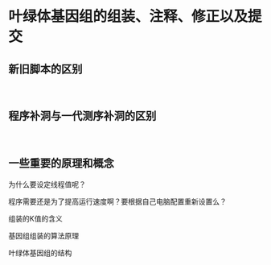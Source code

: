 # 叶绿体基因组的组装、注释、修正以及提交

## 新旧脚本的区别

<br>

## 程序补洞与一代测序补洞的区别

<br>

## 一些重要的原理和概念

为什么要设定线程值呢？

程序需要还是为了提高运行速度啊？要根据自己电脑配置重新设置么？

组装的K值的含义

基因组组装的算法原理

叶绿体基因组的结构


